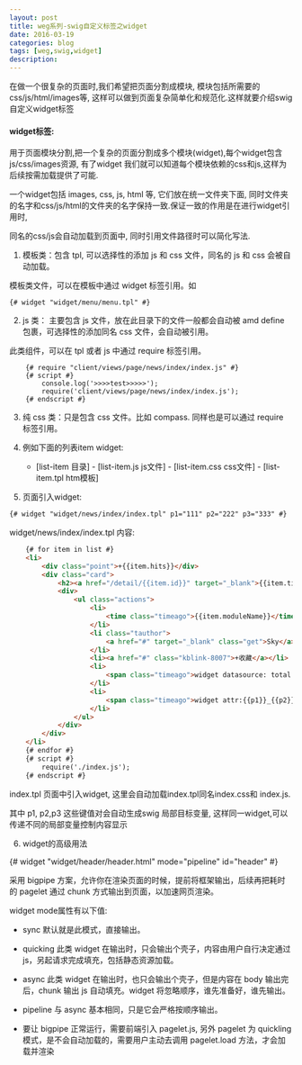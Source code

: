 ```yaml
---
layout: post
title: weg系列-swig自定义标签之widget
date: 2016-03-19
categories: blog
tags: [weg,swig,widget]
description: 
---
```




在做一个很复杂的页面时,我们希望把页面分割成模块, 模块包括所需要的css/js/html/images等, 这样可以做到页面复杂简单化和规范化.这样就要介绍swig 自定义widget标签

#### widget标签: 


用于页面模块分割,把一个复杂的页面分割成多个模块(widget),每个widget包含js/css/images资源, 有了widget 我们就可以知道每个模块依赖的css和js,这样为后续按需加载提供了可能.

一个widget包括 images, css, js, html 等, 它们放在统一文件夹下面, 同时文件夹的名字和css/js/html的文件夹的名字保持一致.保证一致的作用是在进行widget引用时,

同名的css/js会自动加载到页面中, 同时引用文件路径时可以简化写法.


1. 模板类：包含 tpl, 可以选择性的添加 js 和 css 文件，同名的 js 和 css 会被自动加载。

  模板类文件，可以在模板中通过 widget 标签引用。如

  ```tpl
  {# widget "widget/menu/menu.tpl" #}
  ```

2. js 类： 主要包含 js 文件，放在此目录下的文件一般都会自动被 amd define 包裹，可选择性的添加同名 css 文件，会自动被引用。

  此类组件，可以在 tpl 或者 js 中通过 require 标签引用。

```tpl
    {# require "client/views/page/news/index/index.js" #}
    {# script #}
        console.log('>>>>test>>>>>');
        require('client/views/page/news/index/index.js');
    {# endscript #}
```
  
  
3. 纯 css 类：只是包含 css 文件。比如 compass. 同样也是可以通过 require 标签引用。


4. 例如下面的列表item widget:

    - [list-item 目录]
            - [list-item.js js文件]
            - [list-item.css css文件]
            - [list-item.tpl htm模板]
      
5. 页面引入widget:

```html
{# widget "widget/news/index/index.tpl" p1="111" p2="222" p3="333" #}
```    

widget/news/index/index.tpl 内容:

```html
    {# for item in list #}
    <li>
        <div class="point">+{{item.hits}}</div>
        <div class="card">
            <h2><a href="/detail/{{item.id}}" target="_blank">{{item.title}}</a></h2>
            <div>
                <ul class="actions">
                    <li>
                        <time class="timeago">{{item.moduleName}}</time>
                    </li>
                    <li class="tauthor">
                        <a href="#" target="_blank" class="get">Sky</a>
                    </li>
                    <li><a href="#" class="kblink-8007">+收藏</a></li>
                    <li>
                        <span class="timeago">widget datasource: total:{{total}}  visitCount:{{visitCount}}</span>
                    </li>
                    <li>
                        <span class="timeago">widget attr:{{p1}}_{{p2}}_{{p3}}</span>
                    </li>
                </ul>
            </div>
        </div>
    </li>
    {# endfor #}
    {# script #}
        require('./index.js');
    {# endscript #}
```    

index.tpl 页面中引入widget, 这里会自动加载index.tpl同名index.css和 index.js. 

其中 p1, p2,p3 这些键值对会自动生成swig 局部目标变量, 这样同一widget,可以传递不同的局部变量控制内容显示

 
6. widget的高级用法

{# widget "widget/header/header.html" mode="pipeline" id="header" #}

采用 bigpipe 方案，允许你在渲染页面的时候，提前将框架输出，后续再把耗时的 pagelet 通过 chunk 方式输出到页面，以加速网页渲染。

widget mode属性有以下值:

- sync 默认就是此模式，直接输出。
- quicking 此类 widget 在输出时，只会输出个壳子，内容由用户自行决定通过 js，另起请求完成填充，包括静态资源加载。
- async 此类 widget 在输出时，也只会输出个壳子，但是内容在 body 输出完后，chunk 输出 js 自动填充。widget 将忽略顺序，谁先准备好，谁先输出。
- pipeline 与 async 基本相同，只是它会严格按顺序输出。


- 要让 bigpipe 正常运行，需要前端引入 pagelet.js, 另外 pagelet 为 quickling 模式，是不会自动加载的，需要用户主动去调用 pagelet.load 方法，才会加载并渲染
